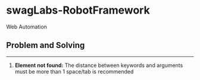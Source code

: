 # swagLabs-RobotFramework
Web Automation

## Problem and Solving
---
1. **Element not found:** The distance between keywords and arguments must be more than 1 space/tab is recommended 
